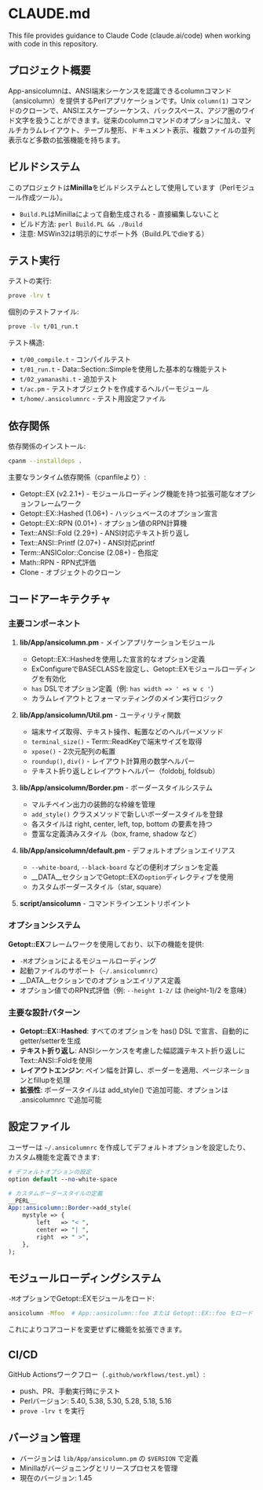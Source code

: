 # CLAUDE.md

This file provides guidance to Claude Code (claude.ai/code) when working with code in this repository.

## プロジェクト概要

App-ansicolumnは、ANSI端末シーケンスを認識できるcolumnコマンド（ansicolumn）を提供するPerlアプリケーションです。Unix `column(1)` コマンドのクローンで、ANSIエスケープシーケンス、バックスペース、アジア圏のワイド文字を扱うことができます。従来のcolumnコマンドのオプションに加え、マルチカラムレイアウト、テーブル整形、ドキュメント表示、複数ファイルの並列表示など多数の拡張機能を持ちます。

## ビルドシステム

このプロジェクトは**Minilla**をビルドシステムとして使用しています（Perlモジュール作成ツール）。

- `Build.PL`はMinillaによって自動生成される - 直接編集しないこと
- ビルド方法: `perl Build.PL && ./Build`
- 注意: MSWin32は明示的にサポート外（Build.PLでdieする）

## テスト実行

テストの実行:
```bash
prove -lrv t
```

個別のテストファイル:
```bash
prove -lv t/01_run.t
```

テスト構造:
- `t/00_compile.t` - コンパイルテスト
- `t/01_run.t` - Data::Section::Simpleを使用した基本的な機能テスト
- `t/02_yamanashi.t` - 追加テスト
- `t/ac.pm` - テストオブジェクトを作成するヘルパーモジュール
- `t/home/.ansicolumnrc` - テスト用設定ファイル

## 依存関係

依存関係のインストール:
```bash
cpanm --installdeps .
```

主要なランタイム依存関係（cpanfileより）:
- Getopt::EX (v2.2.1+) - モジュールローディング機能を持つ拡張可能なオプションフレームワーク
- Getopt::EX::Hashed (1.06+) - ハッシュベースのオプション宣言
- Getopt::EX::RPN (0.01+) - オプション値のRPN計算機
- Text::ANSI::Fold (2.29+) - ANSI対応テキスト折り返し
- Text::ANSI::Printf (2.07+) - ANSI対応printf
- Term::ANSIColor::Concise (2.08+) - 色指定
- Math::RPN - RPN式評価
- Clone - オブジェクトのクローン

## コードアーキテクチャ

### 主要コンポーネント

1. **lib/App/ansicolumn.pm** - メインアプリケーションモジュール
   - Getopt::EX::Hashedを使用した宣言的なオプション定義
   - ExConfigureでBASECLASSを設定し、Getopt::EXモジュールローディングを有効化
   - `has` DSLでオプション定義（例: `has width => ' =s w c '`）
   - カラムレイアウトとフォーマッティングのメイン実行ロジック

2. **lib/App/ansicolumn/Util.pm** - ユーティリティ関数
   - 端末サイズ取得、テキスト操作、転置などのヘルパーメソッド
   - `terminal_size()` - Term::ReadKeyで端末サイズを取得
   - `xpose()` - 2次元配列の転置
   - `roundup()`, `div()` - レイアウト計算用の数学ヘルパー
   - テキスト折り返しとレイアウトヘルパー（foldobj, foldsub）

3. **lib/App/ansicolumn/Border.pm** - ボーダースタイルシステム
   - マルチペイン出力の装飾的な枠線を管理
   - `add_style()` クラスメソッドで新しいボーダースタイルを登録
   - 各スタイルは right, center, left, top, bottom の要素を持つ
   - 豊富な定義済みスタイル（box, frame, shadow など）

4. **lib/App/ansicolumn/default.pm** - デフォルトオプションエイリアス
   - `--white-board`, `--black-board` などの便利オプションを定義
   - __DATA__セクションでGetopt::EXの`option`ディレクティブを使用
   - カスタムボーダースタイル（star, square）

5. **script/ansicolumn** - コマンドラインエントリポイント

### オプションシステム

**Getopt::EX**フレームワークを使用しており、以下の機能を提供:
- `-M`オプションによるモジュールローディング
- 起動ファイルのサポート（`~/.ansicolumnrc`）
- __DATA__セクションでのオプションエイリアス定義
- オプション値でのRPN式評価（例: `--height 1-2/` は (height-1)/2 を意味）

### 主要な設計パターン

- **Getopt::EX::Hashed**: すべてのオプションを has() DSL で宣言、自動的にgetter/setterを生成
- **テキスト折り返し**: ANSIシーケンスを考慮した幅認識テキスト折り返しにText::ANSI::Foldを使用
- **レイアウトエンジン**: ペイン幅を計算し、ボーダーを適用、ページネーションとfillupを処理
- **拡張性**: ボーダースタイルは add_style() で追加可能、オプションは .ansicolumnrc で追加可能

## 設定ファイル

ユーザーは `~/.ansicolumnrc` を作成してデフォルトオプションを設定したり、カスタム機能を定義できます:

```perl
# デフォルトオプションの設定
option default --no-white-space

# カスタムボーダースタイルの定義
__PERL__
App::ansicolumn::Border->add_style(
    mystyle => {
        left   => "< ",
        center => "| ",
        right  => " >",
    },
);
```

## モジュールローディングシステム

`-M`オプションでGetopt::EXモジュールをロード:
```bash
ansicolumn -Mfoo  # App::ansicolumn::foo または Getopt::EX::foo をロード
```

これによりコアコードを変更せずに機能を拡張できます。

## CI/CD

GitHub Actionsワークフロー（`.github/workflows/test.yml`）:
- push、PR、手動実行時にテスト
- Perlバージョン: 5.40, 5.38, 5.30, 5.28, 5.18, 5.16
- `prove -lrv t` を実行

## バージョン管理

- バージョンは `lib/App/ansicolumn.pm` の `$VERSION` で定義
- Minillaがバージョニングとリリースプロセスを管理
- 現在のバージョン: 1.45
